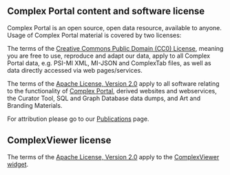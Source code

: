## Complex Portal content and software license

Complex Portal is an open source, open data resource, available to anyone. Usage of Complex Portal material is covered by two licenses:

The terms of the [Creative Commons Public Domain (CC0) License](https://creativecommons.org/publicdomain/zero/1.0), meaning you are free to use, reproduce and adapt our data, apply to all Complex Portal data, e.g. PSI-MI XML, MI-JSON and ComplexTab files, as well as data directly accessed via web pages/services.

The terms of the [Apache License, Version 2.0](https://www.apache.org/licenses/LICENSE-2.0) apply to all software relating to the functionality of [Complex Portal](www.ebi.ac.uk/complexportal), derived websites and webservices, the Curator Tool, SQL and Graph Database data dumps, and Art and Branding Materials.

For attribution please go to our [Publications](https://www.ebi.ac.uk/complexportal/about#publications) page.

## ComplexViewer license

The terms of the [Apache License, Version 2.0](https://www.apache.org/licenses/LICENSE-2.0) apply to the [ComplexViewer widget](https://github.com/MICommunity/ComplexViewer/blob/master/LICENSE).
